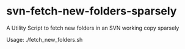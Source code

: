# svn-fetch-new-folders-sparsely
A Utility Script to fetch new folders in an SVN working copy sparsely

Usage: ./fetch_new_folders.sh <path>
